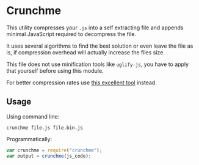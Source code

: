 # Crunchme

This utility compresses your `.js` into a self extracting file and appends minimal JavaScript required to decompress the file.

It uses several algorithms to find the best solution or even leave the file as is, if compression overhead will actually increase
the files size.

This file does not use minification tools like `uglify-js`, you have to apply that yourself before using this module.

For better compression rates use [this excellent tool](http://crunchme.bitsnbites.eu/) instead.

## Usage

Using command line:

    crunchme file.js file.bin.js

Programmatically:

```javascript
var crunchme = require("crunchme");
var output = crunchme(js_code);
```